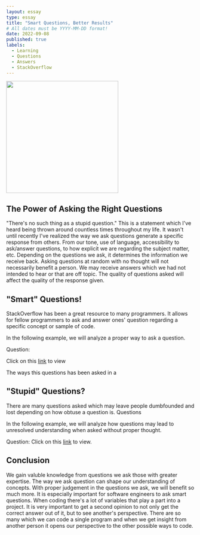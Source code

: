 ```yaml
---
layout: essay
type: essay
title: "Smart Questions, Better Results"
# All dates must be YYYY-MM-DD format!
date: 2022-09-08
published: true
labels:
  - Learning
  - Questions 
  - Answers 
  - StackOverflow
---
```


<img width="300px" class="rounded float-start pe-4" src="../img/question-mark-to-light-bulb.jpeg">

## The Power of Asking the Right Questions

"There's no such thing as a stupid question." This is a statement which I've heard being thrown around countless times throughout my life. It wasn't until recently I've realized the way we ask questions generate a specific response from others. From our tone, use of language, accessibility to ask/answer questions, to how explicit we are regarding the subject matter, etc. Depending on the questions we ask, it determines the information we receive back. Asking questions at random with no thought will not necessarily benefit a person. We may receive answers which we had not intended to hear or that are off topic. The quality of questions asked will affect the quality of the response given.

## "Smart" Questions!

StackOverflow has been a great resource to many programmers. It allows for fellow programmers to ask and answer ones' question regarding a specific concept or sample of code. 

In the following example, we will analyze a proper way to ask a question. 

Question: 

Click on this <a href="https://stackoverflow.com/questions/1986896/what-is-the-difference-between-call-and-apply?fbclid=IwAR1JIjTT97hSa_2J8JvVAdV243AE0KSKQHMaMNW9nKtHP6ZGm2Y8AmYbySQ">link</a> to view

The ways this questions has been asked in a 




## "Stupid" Questions?

There are many questions asked which may leave people dumbfounded and lost depending on how obtuse a question is. Questions 

In the following example, we will analyze how questions may lead to unresolved understanding when asked without proper thought. 

Question: 
Click on this <a href="https://stackoverflow.com/questions/73656601/is-it-possible-for-my-app-to-be-hacked-by-overriding-javascript-functions?fbclid=IwAR3GC49cjwcMjpUpLibX6uIm00ZbdwvoZUlE6GcEwTvA3bfbVI7wPP7-_Ls">link</a> to view. 

## Conclusion 

We gain valuble knowledge from questions we ask those with greater expertise. The way we ask question can shape our understanding of concepts. With proper judgement in the questions we ask, we will benefit so much more. It is especially important for software engineers to ask smart questions. When coding there's a lot of variables that play a part into a project. It is very important to get a second opinion to not only get the correct answer out of it, but to see another's perspective. There are so many which we can code a single program and when we get insight from another person it opens our perspective to the other possible ways to code. 
